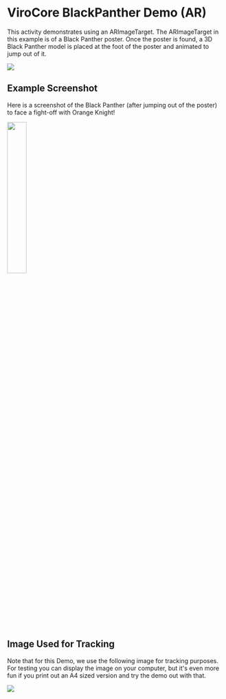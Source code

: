 # ViroCore BlackPanther Demo (AR)

This activity demonstrates using an ARImageTarget. The ARImageTarget in this example is of a Black Panther poster. Once the poster is found, a 3D Black Panther model is placed at the foot of the poster and animated to jump out of it. 

<img src="https://github.com/viromedia/virocore/blob/master/ARBlackPanther/viro_black_panther_marker_demo.gif">

## Example Screenshot
Here is a screenshot of the Black Panther (after jumping out of the poster) to face a fight-off with Orange Knight!

<img src="https://github.com/viromedia/virocore/blob/master/ARBlackPanther/sample_screenshot.png" width="30%">

## Image Used for Tracking
Note that for this Demo, we use the following image for tracking purposes. For testing you can display the image on your computer, but it's even more fun if you print out an A4 sized version and try the demo out with that.

<img src="https://github.com/viromedia/virocore/blob/master/ARBlackPanther/app/src/main/assets/logo.jpg">

